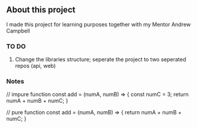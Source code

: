 ## About this project

I made this project for learning purposes together with my Mentor Andrew Campbell


### TO DO

1. Change the libraries structure; seperate the project to two seperated repos (api, web)


### Notes

// impure function
const add = (numA, numB) => {
	const numC = 3;
	return numA + numB + numC;
}

// pure function
const add = (numA, numB) => {
	return numA + numB + numC;
}
